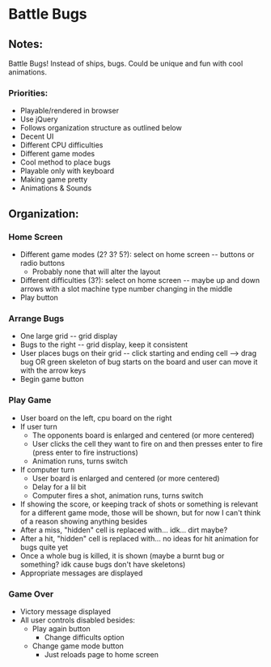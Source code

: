# Battle Bugs

## Notes:
Battle Bugs! Instead of ships, bugs. Could be unique and fun with cool animations.

### Priorities:
* Playable/rendered in browser
* Use jQuery
* Follows organization structure as outlined below
* Decent UI
* Different CPU difficulties 
* Different game modes
* Cool method to place bugs
* Playable only with keyboard
* Making game pretty 
* Animations & Sounds 

## Organization:

### Home Screen
* Different game modes (2? 3? 5?): select on home screen -- buttons or radio buttons  
    * Probably none that will alter the layout  
* Different difficulties (3?): select on home screen -- maybe up and down arrows with a slot machine type number   changing in the middle  
* Play button  

### Arrange Bugs
* One large grid -- grid display
* Bugs to the right -- grid display, keep it consistent
* User places bugs on their grid -- click starting and ending cell --> drag bug OR green skeleton of bug starts on the board and user can move it with the arrow keys
* Begin game button

### Play Game
* User board on the left, cpu board on the right
* If user turn
    * The opponents board is enlarged and centered (or more centered)
    * User clicks the cell they want to fire on and then presses enter to fire (press enter to fire instructions)
    * Animation runs, turns switch
* If computer turn 
    * User board is enlarged and centered (or more centered)
    * Delay for a lil bit
    * Computer fires a shot, animation runs, turns switch
* If showing the score, or keeping track of shots or something is relevant for a different game mode, those will be shown, but for now I can't think of a reason showing anything besides
* After a miss, "hidden" cell is replaced with... idk... dirt maybe? 
* After a hit, "hidden" cell is replaced with... no ideas for hit animation for bugs quite yet
* Once a whole bug is killed, it is shown (maybe a burnt bug or something? idk cause bugs don't have skeletons) 
* Appropriate messages are displayed

### Game Over
* Victory message displayed
* All user controls disabled besides:
    * Play again button
        * Change difficults option
    * Change game mode button
        * Just reloads page to home screen

